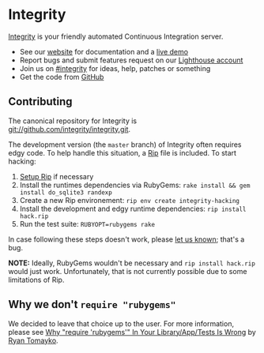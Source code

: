 Integrity
=========

[Integrity][website] is your friendly automated Continuous Integration server.

* See our [website][] for documentation and a [live demo][demo]
* Report bugs and submit features request on our [Lighthouse account][lighthouse]
* Join us on [#integrity][irc-channel] for ideas, help, patches or something
* Get the code from [GitHub][repo]

Contributing
------------

The canonical repository for Integrity is <git://github.com/integrity/integrity.git>.

The development version (the `master` branch) of Integrity often requires edgy
code. To help handle this situation, a [Rip][] file is included. To start hacking:

1. [Setup Rip](http://hellorip.com/install.html) if necessary
2. Install the runtimes dependencies via RubyGems:
   `rake install && gem install do_sqlite3 randexp`
3. Create a new Rip environement: `rip env create integrity-hacking`
4. Install the development and edgy runtime dependencies: `rip install hack.rip`
5. Run the test suite: `RUBYOPT=rubygems rake`

In case following these steps doesn't work, please [let us known][lighthouse];
that's a bug.

__NOTE:__ Ideally, RubyGems wouldn't be necessary and `rip install hack.rip`
would just work. Unfortunately, that is not currently possible due to some
limitations of Rip.

Why we don't `require "rubygems"`
---------------------------------

We decided to leave that choice up to the user. For more information, please
see [Why "require 'rubygems'" In Your Library/App/Tests Is Wrong][rubygems]
by [Ryan Tomayko][rtomayko].

[website]: http://integrityapp.com
[demo]: http://builder.integrityapp.com
[repo]: http://github.com/integrity/integrity
[lighthouse]: http://integrity.lighthouseapp.com/projects/14308-integrity
[irc-channel]: irc://irc.freenode.net/integrity
[rubygems]: http://gist.github.com/54177
[rtomayko]: http://tomayko.com/about
[Rip]: http://hellorip.com
